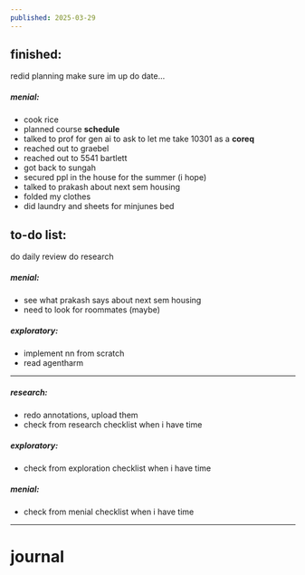 ```yaml
---
published: 2025-03-29
---
```

## finished:

redid planning make sure im up do date...
##### menial:
- cook rice
- planned course **schedule**
- talked to prof for gen ai to ask to let me take 10301 as a **coreq**
- reached out to graebel
- reached out to 5541 bartlett
- got back to sungah
- secured ppl in the house for the summer (i hope)
- talked to prakash about next sem housing
- folded my clothes
- did laundry and sheets for minjunes bed
## to-do list:

do daily review
do research 
##### menial:
- see what prakash says about next sem housing
- need to look for roommates (maybe)
##### exploratory:
- implement nn from scratch
- read agentharm

---
##### research:
- redo annotations, upload them 
- check from research checklist when i have time
##### exploratory:
- check from exploration checklist when i have time
##### menial:
- check from menial checklist when i have time

---
# journal

